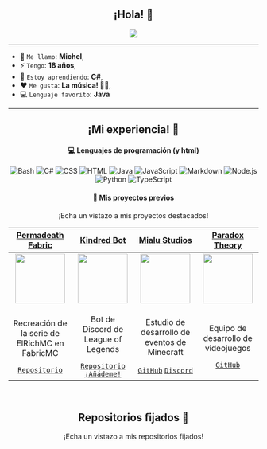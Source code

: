 <h2 align="center">¡Hola! 👋</h2>

<p align="center">
    <img src="https://komarev.com/ghpvc/?username=Arycer&color=red"/> 
</p>

<hr/>

* 🧑 `Me llamo`: **Michel**,
* ⚡ `Tengo`: **18 años**,
* 🌱 `Estoy aprendiendo`: **C#**,
* ❤️ `Me gusta`: **La música! 🎸🎶**,
* 💻 `Lenguaje favorito`: **Java**  

<hr/>

<h2 align="center">¡Mi experiencia! 🌱</h2>

<h4 align="center">💻 Lenguajes de programación (y html)</h4>

<p align="center">
<img alt="Bash" src="https://img.shields.io/badge/Bash-121011.svg?logo=gnu-bash&logoColor=white"></a>
<img alt="C#" src="https://custom-icon-badges.demolab.com/badge/C%23-68217A.svg?logo=cs2&logoColor=white"></a>
<img alt="CSS" src="https://img.shields.io/badge/CSS-1572B6.svg?logo=css3&logoColor=white"></a>
<img alt="HTML" src="https://img.shields.io/badge/HTML-E34F26.svg?logo=html5&logoColor=white"></a>
<img alt="Java" src="https://custom-icon-badges.demolab.com/badge/Java-007396.svg?logo=java&logoColor=white"></a>
<img alt="JavaScript" src="https://img.shields.io/badge/JavaScript-F7DF1E.svg?logo=javascript&logoColor=black"></a>
<img alt="Markdown" src="https://img.shields.io/badge/Markdown-000000.svg?logo=markdown&logoColor=white"></a>
<img alt="Node.js" src="https://img.shields.io/badge/Node.js-43853D.svg?logo=node.js&logoColor=white"></a>
<img alt="Python" src="https://img.shields.io/badge/Python-14354C.svg?logo=python&logoColor=white"></a>
<img alt="TypeScript" src="https://img.shields.io/badge/TypeScript-007ACC.svg?logo=typescript&logoColor=white"></a>
</p>

<h4 align="center">🚀 Mis proyectos previos</h2>
<p align="center">¡Echa un vistazo a mis proyectos destacados!</p>
  
| <a href="https://github.com/Arycer/Permadeath" target="_blank">**Permadeath Fabric**</a> | <a href="https://github.com/Arycer/Kindred" target="_blank">**Kindred Bot**</a> | <a href="https://github.com/MialuStudios/" target="_blank">**Mialu Studios**</a> | <a href="https://github.com/ParadoxTheory/" target="_blank">**Paradox Theory**</a> |
| :---: | :---: | :---: | :---: |
<img align='center' src='https://media.discordapp.net/attachments/1109139536413466715/1110214573526614126/Permadeath_Logo.jpg' width="100px"  height='100px'> | <img align='center' width="100px" src='https://media.discordapp.net/attachments/1109139536413466715/1110215807243386982/IMG_0422.jpg' height='100px'>  | <img align='center' src='https://media.discordapp.net/attachments/1109139536413466715/1110215932812460173/Mialu.png' width="100px" height='100px'> | <img align='center' src='https://media.discordapp.net/attachments/1109139536413466715/1110216082880471172/Krypt_x_logo_space_vibes_black_but_bright_background_simplified_0b1989f5-554f-4c77-8d85-58fbdea009a9.png' width="100px" height='100px'> |
| <p>Recreación de la serie de ElRichMC en FabricMC</p> <a href="https://github.com/Arycer/Permadeath" target="_blank">`Repositorio`</a> | <p>Bot de Discord de League of Legends</p> <a href="https://github.com/Arycer/Kindred" target="_blank">`Repositorio`</a> <a href="https://discord.com/oauth2/authorize?client_id=1028066126413959299&permissions=414467803200&scope=bot" target="_blank">`¡Añádeme!`</a> | <p>Estudio de desarrollo de eventos de Minecraft</p> <a href="https://github.com/MialuStudios/" target="_blank">`GitHub`</a> <a href="https://discord.gg/xW8GbsfDt3" target="_blank">`Discord`</a> | <p>Equipo de desarrollo de videojuegos</p> <a href="https://github.com/ParadoxTheory/" target="_blank">`GitHub`</a> |
<br/>

<h2 align="center">Repositorios fijados 📌</h2>
<p align="center">¡Echa un vistazo a mis repositorios fijados!</p>
